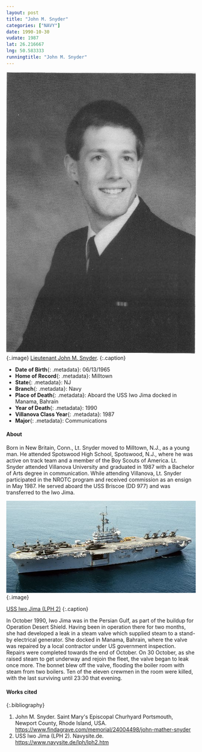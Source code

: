 ```yaml
---
layout: post
title: "John M. Snyder"
categories: ["NAVY"]
date: 1990-10-30
vudate: 1987
lat: 26.216667
lng: 50.583333
runningtitle: "John M. Snyder"
---
```


![John M. Snyder](images/johnmsnyder.png)
   {:.image}
[Lieutenant John M. Snyder](https://www.findagrave.com/memorial/24004498).
  {:.caption}

* **Date of Birth**{: .metadata}: 06/13/1965
* **Home of Record**{: .metadata}: Milltown
* **State**{: .metadata}: NJ
* **Branch**{: .metadata}: Navy
* **Place of Death**{: .metadata}: Aboard the USS Iwo Jima docked in Manama, Bahrain
* **Year of Death**{: .metadata}: 1990
* **Villanova Class Year**{: .metadata}: 1987
* **Major**{: .metadata}: Communications


#### About

Born in New Britain, Conn., Lt. Snyder moved to Milltown, N.J., as a young man. He attended Spotswood High School, Spotswood, N.J., where he was active on track team and a member of the Boy Scouts of America. Lt. Snyder attended Villanova University and graduated in 1987 with a Bachelor of Arts degree in communication. While attending Villanova, Lt. Snyder participated in the NROTC program and received commission as an ensign in May 1987. He served aboard the USS Briscoe (DD 977) and was transferred to the Iwo Jima.

![USS Iwo Jima](images/johnmsnyder_ussiwojima.jpg)
  {:.image}

[USS Iwo Jima (LPH 2)](https://www.navysite.de/lph/lph2.htm)
  {:.caption}

In October 1990, Iwo Jima was in the Persian Gulf, as part of the buildup for Operation Desert Shield. Having been in operation there for two months, she had developed a leak in a steam valve which supplied steam to a stand-by electrical generator. She docked in Manama, Bahrain, where the valve was repaired by a local contractor under US government inspection. Repairs were completed towards the end of October. On 30 October, as she raised steam to get underway and rejoin the fleet, the valve began to leak once more. The bonnet blew off the valve, flooding the boiler room with steam from two boilers. Ten of the eleven crewmen in the room were killed, with the last surviving until 23:30 that evening.

#### Works cited

{:.bibliography}
1. John M. Snyder. Saint Mary's Episcopal Churhyard Portsmouth, Newport County, Rhode Island, USA. <https://www.findagrave.com/memorial/24004498/john-mather-snyder>
2. USS Iwo Jima (LPH 2). Navysite.de. <https://www.navysite.de/lph/lph2.htm>
